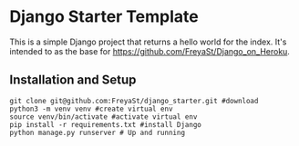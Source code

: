 # Django Starter Template
This is a simple Django project that returns a hello world for the index. It's intended to as the base for https://github.com/FreyaSt/Django_on_Heroku.

## Installation and Setup
```
git clone git@github.com:FreyaSt/django_starter.git #download
python3 -m venv venv #create virtual env
source venv/bin/activate #activate virtual env
pip install -r requirements.txt #install Django
python manage.py runserver # Up and running
```
